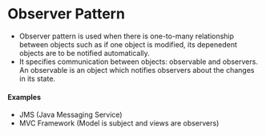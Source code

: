 # Observer Pattern

- Observer pattern is used when there is one-to-many relationship between objects such as if one object is modified, its depenedent objects are to be notified automatically. 
- It specifies communication between objects: observable and observers. An observable is an object which notifies observers about the changes in its state.

#### Examples 
- JMS (Java Messaging Service)
- MVC Framework (Model is subject and views are observers)